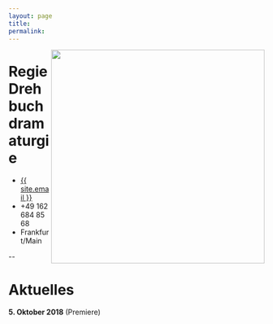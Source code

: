 ```yaml
---
layout: page
title: 
permalink: 
---
```


<img align="right" src="bilder/front.jpeg" width="420">

# Regie<br>Drehbuchdramaturgie

<ul class="contact-list">
          <!-- <li>{{ site.title }}</li> -->
          <li><a href="mailto:{{ site.email }}">{{ site.email }}</a></li>
          <li> +49 162 684 85 68 </li>
          <li> Frankfurt/Main </li>
</ul>

--
  
      
# Aktuelles

**5. Oktober 2018** (Premiere)<br>
